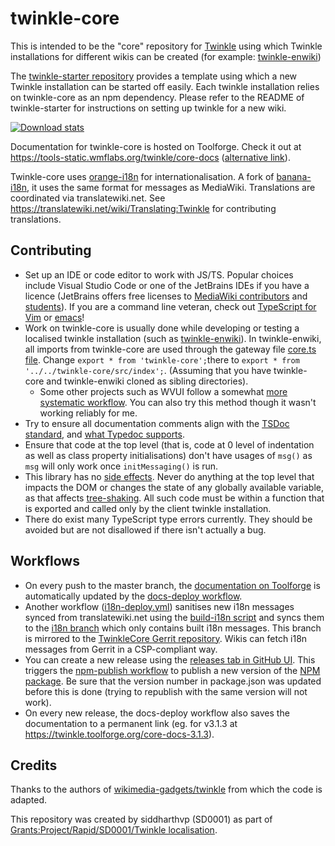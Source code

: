 # twinkle-core

This is intended to be the "core" repository for [Twinkle](https://en.wikipedia.org/wiki/Wikipedia:Twinkle) using which Twinkle installations for different wikis can be created (for example: [twinkle-enwiki](https://github.com/wikimedia-gadgets/twinkle-starter))

The [twinkle-starter repository](https://github.com/wikimedia-gadgets/twinkle-starter) provides a template using which a new Twinkle installation can be started off easily. Each twinkle installation relies on twinkle-core as an npm dependency. Please refer to the README of twinkle-starter for instructions on setting up twinkle for a new wiki.

[![Download stats](https://nodei.co/npm/twinkle-core.png?downloads=true&downloadRank=true)](https://nodei.co/npm/twinkle-core/)

Documentation for twinkle-core is hosted on Toolforge. Check it out at https://tools-static.wmflabs.org/twinkle/core-docs ([alternative link](https://twinkle.toolforge.org/core-docs)).

Twinkle-core uses [orange-i18n](https://github.com/wikimedia-gadgets/orange-i18n) for internationalisation. A fork of [banana-i18n](https://github.com/wikimedia/banana-i18n), it uses the same format for messages as MediaWiki. Translations are coordinated via translatewiki.net. See https://translatewiki.net/wiki/Translating:Twinkle for contributing translations.

## Contributing

- Set up an IDE or code editor to work with JS/TS. Popular choices include Visual Studio Code or one of the JetBrains IDEs if you have a licence (JetBrains offers free licenses to [MediaWiki contributors](https://www.mediawiki.org/wiki/JetBrains_IDEs) and [students](https://www.jetbrains.com/community/education/#students)). If you are a command line veteran, check out [TypeScript for Vim](https://www.vimfromscratch.com/articles/setting-up-vim-for-typescript/) or [emacs](https://wikemacs.org/wiki/TypeScript)!
- Work on twinkle-core is usually done while developing or testing a localised twinkle installation (such as [twinkle-enwiki](https://github.com/wikimedia-gadgets/twinkle-enwiki)). In twinkle-enwiki, all imports from twinkle-core are used through the gateway file [core.ts file](https://github.com/wikimedia-gadgets/twinkle-enwiki/blob/master/src/core.ts). Change `export * from 'twinkle-core';`there to `export * from '../../twinkle-core/src/index';`. (Assuming that you have twinkle-core and twinkle-enwiki cloned as sibling directories).
  - Some other projects such as WVUI follow a somewhat [more systematic workflow](https://github.com/wikimedia/wvui#integrated-development-workflow). You can also try this method though it wasn't working reliably for me. 
- Try to ensure all documentation comments align with the [TSDoc standard](https://tsdoc.org/), and [what Typedoc supports](https://typedoc.org/guides/doccomments/).
- Ensure that code at the top level (that is, code at 0 level of indentation as well as class property initialisations) don't have usages of `msg()` as `msg` will only work once `initMessaging()` is run.
- This library has no [side effects](https://sgom.es/posts/2020-06-15-everything-you-never-wanted-to-know-about-side-effects/). Never do anything at the top level that impacts the DOM or changes the state of any globally available variable, as that affects [tree-shaking](https://webpack.js.org/guides/tree-shaking/). All such code must be within a function that is exported and called only by the client twinkle installation.
- There do exist many TypeScript type errors currently. They should be avoided but are not disallowed if there isn't actually a bug. 

## Workflows

- On every push to the master branch, the [documentation on Toolforge](https://twinkle.toolforge.org/core-docs) is automatically updated by the [docs-deploy workflow](https://github.com/wikimedia-gadgets/twinkle-core/blob/master/.github/workflows/docs-deploy.yml). 
- Another workflow ([i18n-deploy.yml](https://github.com/wikimedia-gadgets/twinkle-core/blob/master/.github/workflows/i18n-deploy.yml)) sanitises new i18n messages synced from translatewiki.net using the [build-i18n script](https://github.com/wikimedia-gadgets/twinkle-core/blob/master/scripts/build-i18n.js) and syncs them to the [i18n branch](https://github.com/wikimedia-gadgets/twinkle-core/tree/i18n) which only contains built i18n messages. This branch is mirrored to the [TwinkleCore Gerrit repository](https://gerrit.wikimedia.org/r/admin/repos/mediawiki%2Fgadgets%2FTwinkleCore). Wikis can fetch i18n messages from Gerrit in a CSP-compliant way.
- You can create a new release using the [releases tab in GitHub UI](https://github.com/wikimedia-gadgets/twinkle-core/releases). This triggers the [npm-publish workflow](https://github.com/wikimedia-gadgets/twinkle-core/blob/master/.github/workflows/npm-publish.yml) to publish a new version of the [NPM package](https://www.npmjs.com/package/twinkle-core). Be sure that the version number in package.json was updated before this is done (trying to republish with the same version will not work).
- On every new release, the docs-deploy workflow also saves the documentation to a permanent link (eg. for v3.1.3 at https://twinkle.toolforge.org/core-docs-3.1.3).

## Credits
Thanks to the authors of [wikimedia-gadgets/twinkle](https://github.com/wikimedia-gadgets/twinkle) from which the code is adapted.

This repository was created by siddharthvp (SD0001) as part of [Grants:Project/Rapid/SD0001/Twinkle localisation](https://meta.wikimedia.org/wiki/Grants:Project/Rapid/SD0001/Twinkle_localisation).

